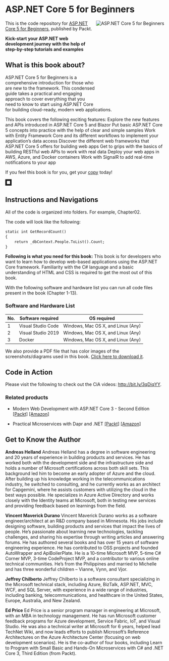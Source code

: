 # ASP.NET Core 5 for Beginners

<a href="https://www.packtpub.com/product/asp-net-core-5-for-beginners/9781800567184?utm_source=github&utm_medium=repository&utm_campaign=9781800567184"><img src="https://static.packt-cdn.com/products/9781800567184/cover/smaller" alt="ASP.NET Core 5 for Beginners" height="256px" align="right"></a>

This is the code repository for [ASP.NET Core 5 for Beginners](https://www.packtpub.com/product/asp-net-core-5-for-beginners/9781800567184?utm_source=github&utm_medium=repository&utm_campaign=9781800567184), published by Packt.

**Kick-start your ASP.NET web development journey with the help of step-by-step tutorials and examples**

## What is this book about?
ASP.NET Core 5 for Beginners is a comprehensive introduction for those who are new to the framework. This condensed guide takes a practical and engaging approach to cover everything that you need to know to start using ASP.NET Core for building cloud-ready, modern web applications. 

This book covers the following exciting features:
Explore the new features and APIs introduced in ASP.NET Core 5 and Blazor
Put basic ASP.NET Core 5 concepts into practice with the help of clear and simple samples
Work with Entity Framework Core and its different workflows to implement your application’s data access
Discover the different web frameworks that ASP.NET Core 5 offers for building web apps
Get to grips with the basics of building RESTful web APIs to work with real data
Deploy your web apps in AWS, Azure, and Docker containers
Work with SignalR to add real-time notifications to your app	

If you feel this book is for you, get your [copy](https://www.amazon.com/dp/1800567189) today!

<a href="https://www.packtpub.com/?utm_source=github&utm_medium=banner&utm_campaign=GitHubBanner"><img src="https://raw.githubusercontent.com/PacktPublishing/GitHub/master/GitHub.png" 
alt="https://www.packtpub.com/" border="5" /></a>

## Instructions and Navigations
All of the code is organized into folders. For example, Chapter02.

The code will look like the following:
```
static int GetRecordCount()
{
    return _dbContext.People.ToList().Count;
}
```

**Following is what you need for this book:**
This book is for developers who want to learn how to develop web-based applications using the ASP.NET Core framework. Familiarity with the C# language and a basic understanding of HTML and CSS is required to get the most out of this book.

With the following software and hardware list you can run all code files present in the book (Chapter 1-13).
### Software and Hardware List
| No. | Software required | OS required |
| -------- | ------------------------------------ | ----------------------------------- |
| 1 | Visual Studio Code | Windows, Mac OS X, and Linux (Any) |
| 2 | Visual Studio 2019 | Windows, Mac OS X, and Linux (Any) |
| 3 | Docker | Windows, Mac OS X, and Linux (Any) |


We also provide a PDF file that has color images of the screenshots/diagrams used in this book. [Click here to download it](https://static.packt-cdn.com/downloads/9781800567184_ColorImages.pdf).

## Code in Action
Please visit the following to check out the CiA videos: http://bit.ly/3qDiqYY.

### Related products
* Modern Web Development with ASP.NET Core 3 - Second Edition [[Packt]](https://www.packtpub.com/product/modern-web-development-with-asp-net-core-3-second-edition/9781789619768?utm_source=github&utm_medium=repository&utm_campaign=9781789619768) [[Amazon]](https://www.amazon.com/dp/1789619769)

* Practical Microservices with Dapr and .NET [[Packt]](https://www.packtpub.com/product/practical-microservices-with-dapr-and-net/9781800568372?utm_source=github&utm_medium=repository&utm_campaign=9781800568372) [[Amazon]](https://www.amazon.com/dp/1800568371)
## Get to Know the Author
**Andreas Helland**
Andreas Helland has a degree in software engineering and 20 years of experience in building products and services. He has worked both with the development side and the infrastructure side and holds a number of Microsoft certifications across both skill sets. This background led him to become an early adopter of Azure and the cloud. After building up his knowledge working in the telecommunications industry, he switched to consulting, and he currently works as an architect for Capgemini, where he assists customers with utilizing the cloud in the best ways possible. He specializes in Azure Active Directory and works closely with the Identity teams at Microsoft, both in testing new services and providing feedback based on learnings from the field.

**Vincent Maverick Durano**
Vincent Maverick Durano works as a software engineer/architect at an R&D company based in Minnesota. His jobs include designing software, building products and services that impact the lives of people. He’s passionate about learning new technologies, tackling challenges, and sharing his expertise through writing articles and answering forums. He has authored several books and has over 15 years of software engineering experience. He has contributed to OSS projects and founded AutoWrapper and ApiBoilerPlate. He is a 10-time Microsoft MVP, 5-time C# Corner MVP, 3-time CodeProject MVP, and a contributor to various online technical communities. He’s from the Philippines and married to Michelle and has three wonderful children – Vianne, Vynn, and Vjor.

**Jeffrey Chilberto**
Jeffrey Chilberto is a software consultant specializing in the Microsoft technical stack, including Azure, BizTalk, ASP.NET, MVC, WCF, and SQL Server, with experience in a wide range of industries, including banking, telecommunications, and healthcare in the United States, Europe, Australia, and New Zealand.


**Ed Price**
Ed Price is a senior program manager in engineering at Microsoft, with an MBA in technology management. He has run Microsoft customer feedback programs for Azure development, Service Fabric, IoT, and Visual Studio. He was also a technical writer at Microsoft for 6 years, helped lead TechNet Wiki, and now leads efforts to publish Microsoft’s Reference Architectures on the Azure Architecture Center (focusing on web development scenarios). He is the co-author of four books, including Learn to Program with Small Basic and Hands-On Microservices with C# and .NET Core 3, Third Edition (from Packt).


